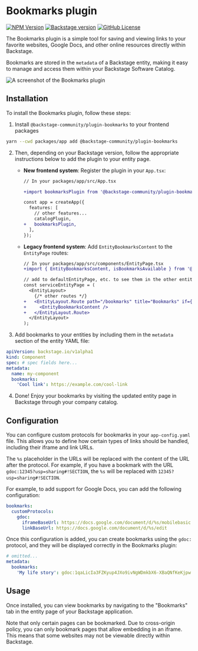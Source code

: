 # Bookmarks plugin

[![NPM Version](https://img.shields.io/npm/v/%40backstage-community%2Fplugin-bookmarks)](https://www.npmjs.com/package/@backstage-community/plugin-bookmarks)
[![Backstage version](https://img.shields.io/badge/dynamic/json?url=https%3A%2F%2Fraw.githubusercontent.com%2Fbackstage%2Fcommunity-plugins%2Frefs%2Fheads%2Fmain%2Fworkspaces%2Fbookmarks%2Fbackstage.json&query=%24.version&logo=backstage&label=backstage&color=%2331a792)](https://github.com/backstage/community-plugins/blob/main/workspaces/bookmarks/backstage.json)
[![GitHub License](https://img.shields.io/github/license/backstage/community-plugins)](https://github.com/backstage/community-plugins/blob/main/LICENSE)

The Bookmarks plugin is a simple tool for saving and viewing links to your favorite websites, Google Docs, and other online resources directly within Backstage.

Bookmarks are stored in the `metadata` of a Backstage entity, making it easy to manage and access them within your Backstage Software Catalog.

![A screenshot of the Bookmarks plugin](https://i.imgur.com/guMtiax.png)

## Installation

To install the Bookmarks plugin, follow these steps:

1. Install `@backstage-community/plugin-bookmarks` to your frontend packages

```bash
yarn --cwd packages/app add @backstage-community/plugin-bookmarks
```

2. Then, depending on your Backstage version, follow the appropriate instructions below to add the plugin to your entity page.
   - **New frontend system**: Register the plugin in your `App.tsx`:

     ```diff
     // In your packages/app/src/App.tsx

     +import bookmarksPlugin from '@backstage-community/plugin-bookmarks';

     const app = createApp({
       features: [
         // other features...
         catalogPlugin,
     +   bookmarksPlugin,
       ],
     });
     ```

   - **Legacy frontend system**: Add `EntityBookmarksContent` to the `EntityPage` routes:

     ```diff
     // In your packages/app/src/components/EntityPage.tsx
     +import { EntityBookmarksContent, isBookmarksAvailable } from '@backstage-community/plugin-bookmarks';

     // add to defaultEntityPage, etc. to see them in the other entity pages
     const serviceEntityPage = (
       <EntityLayout>
         {/* other routes */}
     +   <EntityLayout.Route path="/bookmarks" title="Bookmarks" if={isBookmarksAvailable}>
     +     <EntityBookmarksContent />
     +   </EntityLayout.Route>
       </EntityLayout>
     );
     ```

3. Add bookmarks to your entities by including them in the `metadata` section of the entity YAML file:

```yaml
apiVersion: backstage.io/v1alpha1
kind: Component
spec: # spec fields here...
metadata:
  name: my-component
  bookmarks:
    'Cool link': https://example.com/cool-link
```

4. Done! Enjoy your bookmarks by visiting the updated entity page in Backstage through your company catalog.

## Configuration

You can configure custom protocols for bookmarks in your `app-config.yaml` file. This allows you to define how certain types of links should be handled, including their iframe and link URLs.

The `%s` placeholder in the URLs will be replaced with the content of the URL after the protocol. For example, if you have a bookmark with the URL `gdoc:12345?usp=sharing#!SECTION`, the `%s` will be replaced with `12345?usp=sharing#!SECTION`.

For example, to add support for Google Docs, you can add the following configuration:

```yaml
bookmarks:
  customProtocols:
    gdoc:
      iframeBaseUrl: https://docs.google.com/document/d/%s/mobilebasic
      linkBaseUrl: https://docs.google.com/document/d/%s/edit
```

Once this configuration is added, you can create bookmarks using the `gdoc:` protocol, and they will be displayed correctly in the Bookmarks plugin:

```yaml
# omitted...
metadata:
  bookmarks:
    'My life story': gdoc:1qaLicIa3FZKyup4JXo9ivNgWDmkbX6-XBaQNfKeKjpw
```

## Usage

Once installed, you can view bookmarks by navigating to the "Bookmarks" tab in the entity page of your Backstage application.

Note that only certain pages can be bookmarked. Due to cross-origin policy, you can only bookmark pages that allow embedding in an iframe. This means that some websites may not be viewable directly within Backstage.
